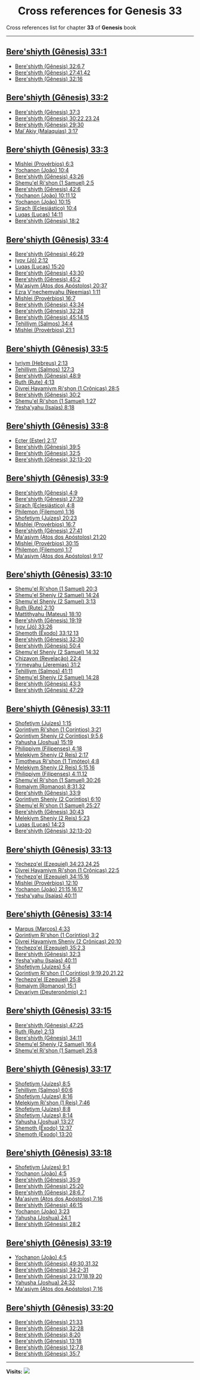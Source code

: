 <div align="center">

# Cross references for **Genesis 33**
</div>

Cross references list for chapter **33** of **Genesis** book

---

<h2 id="1"><a href="https://bible.ozzuu.com/pt_yah/Gen/33#1" target="_blank">Bere'shiyth (Gênesis) 33:1</a></h2>

- [Bere'shiyth (Gênesis) 32:6,7](https://bible.ozzuu.com/pt_yah/Gen/32#6)
- [Bere'shiyth (Gênesis) 27:41,42](https://bible.ozzuu.com/pt_yah/Gen/27#41)
- [Bere'shiyth (Gênesis) 32:16](https://bible.ozzuu.com/pt_yah/Gen/32#16)
<h2 id="2"><a href="https://bible.ozzuu.com/pt_yah/Gen/33#2" target="_blank">Bere'shiyth (Gênesis) 33:2</a></h2>

- [Bere'shiyth (Gênesis) 37:3](https://bible.ozzuu.com/pt_yah/Gen/37#3)
- [Bere'shiyth (Gênesis) 30:22,23,24](https://bible.ozzuu.com/pt_yah/Gen/30#22)
- [Bere'shiyth (Gênesis) 29:30](https://bible.ozzuu.com/pt_yah/Gen/29#30)
- [Mal`Akiy (Malaquias) 3:17](https://bible.ozzuu.com/pt_yah/Mal/3#17)
<h2 id="3"><a href="https://bible.ozzuu.com/pt_yah/Gen/33#3" target="_blank">Bere'shiyth (Gênesis) 33:3</a></h2>

- [Mishlei (Provérbios) 6:3](https://bible.ozzuu.com/pt_yah/Pro/6#3)
- [Yochanon (João) 10:4](https://bible.ozzuu.com/pt_yah/Joh/10#4)
- [Bere'shiyth (Gênesis) 43:26](https://bible.ozzuu.com/pt_yah/Gen/43#26)
- [Shemu'el Ri'shon (1 Samuel) 2:5](https://bible.ozzuu.com/pt_yah/1Sm/2#5)
- [Bere'shiyth (Gênesis) 42:6](https://bible.ozzuu.com/pt_yah/Gen/42#6)
- [Yochanon (João) 10:11,12](https://bible.ozzuu.com/pt_yah/Joh/10#11)
- [Yochanon (João) 10:15](https://bible.ozzuu.com/pt_yah/Joh/10#15)
- [Sirach (Eclesiástico) 10:4](https://bible.ozzuu.com/pt_yah/Sir/10#4)
- [Luqas (Lucas) 14:11](https://bible.ozzuu.com/pt_yah/Luk/14#11)
- [Bere'shiyth (Gênesis) 18:2](https://bible.ozzuu.com/pt_yah/Gen/18#2)
<h2 id="4"><a href="https://bible.ozzuu.com/pt_yah/Gen/33#4" target="_blank">Bere'shiyth (Gênesis) 33:4</a></h2>

- [Bere'shiyth (Gênesis) 46:29](https://bible.ozzuu.com/pt_yah/Gen/46#29)
- [Iyov (Jó) 2:12](https://bible.ozzuu.com/pt_yah/Job/2#12)
- [Luqas (Lucas) 15:20](https://bible.ozzuu.com/pt_yah/Luk/15#20)
- [Bere'shiyth (Gênesis) 43:30](https://bible.ozzuu.com/pt_yah/Gen/43#30)
- [Bere'shiyth (Gênesis) 45:2](https://bible.ozzuu.com/pt_yah/Gen/45#2)
- [Ma'asiym (Atos dos Apóstolos) 20:37](https://bible.ozzuu.com/pt_yah/Act/20#37)
- [Ezra V'nechemyahu (Neemias) 1:11](https://bible.ozzuu.com/pt_yah/Neh/1#11)
- [Mishlei (Provérbios) 16:7](https://bible.ozzuu.com/pt_yah/Pro/16#7)
- [Bere'shiyth (Gênesis) 43:34](https://bible.ozzuu.com/pt_yah/Gen/43#34)
- [Bere'shiyth (Gênesis) 32:28](https://bible.ozzuu.com/pt_yah/Gen/32#28)
- [Bere'shiyth (Gênesis) 45:14,15](https://bible.ozzuu.com/pt_yah/Gen/45#14)
- [Tehilliym (Salmos) 34:4](https://bible.ozzuu.com/pt_yah/Psa/34#4)
- [Mishlei (Provérbios) 21:1](https://bible.ozzuu.com/pt_yah/Pro/21#1)
<h2 id="5"><a href="https://bible.ozzuu.com/pt_yah/Gen/33#5" target="_blank">Bere'shiyth (Gênesis) 33:5</a></h2>

- [Ivriym (Hebreus) 2:13](https://bible.ozzuu.com/pt_yah/Heb/2#13)
- [Tehilliym (Salmos) 127:3](https://bible.ozzuu.com/pt_yah/Psa/127#3)
- [Bere'shiyth (Gênesis) 48:9](https://bible.ozzuu.com/pt_yah/Gen/48#9)
- [Ruth (Rute) 4:13](https://bible.ozzuu.com/pt_yah/Rut/4#13)
- [Divrei Hayamiym Ri'shon (1 Crônicas) 28:5](https://bible.ozzuu.com/pt_yah/1Ch/28#5)
- [Bere'shiyth (Gênesis) 30:2](https://bible.ozzuu.com/pt_yah/Gen/30#2)
- [Shemu'el Ri'shon (1 Samuel) 1:27](https://bible.ozzuu.com/pt_yah/1Sm/1#27)
- [Yesha'yahu (Isaías) 8:18](https://bible.ozzuu.com/pt_yah/Isa/8#18)
<h2 id="8"><a href="https://bible.ozzuu.com/pt_yah/Gen/33#8" target="_blank">Bere'shiyth (Gênesis) 33:8</a></h2>

- [Ecter (Ester) 2:17](https://bible.ozzuu.com/pt_yah/Est/2#17)
- [Bere'shiyth (Gênesis) 39:5](https://bible.ozzuu.com/pt_yah/Gen/39#5)
- [Bere'shiyth (Gênesis) 32:5](https://bible.ozzuu.com/pt_yah/Gen/32#5)
- [Bere'shiyth (Gênesis) 32:13-20](https://bible.ozzuu.com/pt_yah/Gen/32#13)
<h2 id="9"><a href="https://bible.ozzuu.com/pt_yah/Gen/33#9" target="_blank">Bere'shiyth (Gênesis) 33:9</a></h2>

- [Bere'shiyth (Gênesis) 4:9](https://bible.ozzuu.com/pt_yah/Gen/4#9)
- [Bere'shiyth (Gênesis) 27:39](https://bible.ozzuu.com/pt_yah/Gen/27#39)
- [Sirach (Eclesiástico) 4:8](https://bible.ozzuu.com/pt_yah/Sir/4#8)
- [Philemon (Filemom) 1:16](https://bible.ozzuu.com/pt_yah/Phm/1#16)
- [Shofetiym (Juízes) 20:23](https://bible.ozzuu.com/pt_yah/Jdg/20#23)
- [Mishlei (Provérbios) 16:7](https://bible.ozzuu.com/pt_yah/Pro/16#7)
- [Bere'shiyth (Gênesis) 27:41](https://bible.ozzuu.com/pt_yah/Gen/27#41)
- [Ma'asiym (Atos dos Apóstolos) 21:20](https://bible.ozzuu.com/pt_yah/Act/21#20)
- [Mishlei (Provérbios) 30:15](https://bible.ozzuu.com/pt_yah/Pro/30#15)
- [Philemon (Filemom) 1:7](https://bible.ozzuu.com/pt_yah/Phm/1#7)
- [Ma'asiym (Atos dos Apóstolos) 9:17](https://bible.ozzuu.com/pt_yah/Act/9#17)
<h2 id="10"><a href="https://bible.ozzuu.com/pt_yah/Gen/33#10" target="_blank">Bere'shiyth (Gênesis) 33:10</a></h2>

- [Shemu'el Ri'shon (1 Samuel) 20:3](https://bible.ozzuu.com/pt_yah/1Sm/20#3)
- [Shemu'el Sheniy (2 Samuel) 14:24](https://bible.ozzuu.com/pt_yah/2Sm/14#24)
- [Shemu'el Sheniy (2 Samuel) 3:13](https://bible.ozzuu.com/pt_yah/2Sm/3#13)
- [Ruth (Rute) 2:10](https://bible.ozzuu.com/pt_yah/Rut/2#10)
- [Mattithyahu (Mateus) 18:10](https://bible.ozzuu.com/pt_yah/Mat/18#10)
- [Bere'shiyth (Gênesis) 19:19](https://bible.ozzuu.com/pt_yah/Gen/19#19)
- [Iyov (Jó) 33:26](https://bible.ozzuu.com/pt_yah/Job/33#26)
- [Shemoth (Êxodo) 33:12,13](https://bible.ozzuu.com/pt_yah/Exo/33#12)
- [Bere'shiyth (Gênesis) 32:30](https://bible.ozzuu.com/pt_yah/Gen/32#30)
- [Bere'shiyth (Gênesis) 50:4](https://bible.ozzuu.com/pt_yah/Gen/50#4)
- [Shemu'el Sheniy (2 Samuel) 14:32](https://bible.ozzuu.com/pt_yah/2Sm/14#32)
- [Chizayon (Revelação) 22:4](https://bible.ozzuu.com/pt_yah/Rev/22#4)
- [Yirmeyahu (Jeremias) 31:2](https://bible.ozzuu.com/pt_yah/Jer/31#2)
- [Tehilliym (Salmos) 41:11](https://bible.ozzuu.com/pt_yah/Psa/41#11)
- [Shemu'el Sheniy (2 Samuel) 14:28](https://bible.ozzuu.com/pt_yah/2Sm/14#28)
- [Bere'shiyth (Gênesis) 43:3](https://bible.ozzuu.com/pt_yah/Gen/43#3)
- [Bere'shiyth (Gênesis) 47:29](https://bible.ozzuu.com/pt_yah/Gen/47#29)
<h2 id="11"><a href="https://bible.ozzuu.com/pt_yah/Gen/33#11" target="_blank">Bere'shiyth (Gênesis) 33:11</a></h2>

- [Shofetiym (Juízes) 1:15](https://bible.ozzuu.com/pt_yah/Jdg/1#15)
- [Qorintiym Ri'shon (1 Coríntios) 3:21](https://bible.ozzuu.com/pt_yah/1Co/3#21)
- [Qorintiym Sheniy (2 Coríntios) 9:5,6](https://bible.ozzuu.com/pt_yah/2Co/9#5)
- [Yahusha (Joshua) 15:19](https://bible.ozzuu.com/pt_yah/Jos/15#19)
- [Philippiym (Filipenses) 4:18](https://bible.ozzuu.com/pt_yah/Php/4#18)
- [Melekiym Sheniy (2 Reis) 2:17](https://bible.ozzuu.com/pt_yah/2Ki/2#17)
- [Timotheus Ri'shon (1 Timóteo) 4:8](https://bible.ozzuu.com/pt_yah/1Ti/4#8)
- [Melekiym Sheniy (2 Reis) 5:15,16](https://bible.ozzuu.com/pt_yah/2Ki/5#15)
- [Philippiym (Filipenses) 4:11,12](https://bible.ozzuu.com/pt_yah/Php/4#11)
- [Shemu'el Ri'shon (1 Samuel) 30:26](https://bible.ozzuu.com/pt_yah/1Sm/30#26)
- [Romaiym (Romanos) 8:31,32](https://bible.ozzuu.com/pt_yah/Rom/8#31)
- [Bere'shiyth (Gênesis) 33:9](https://bible.ozzuu.com/pt_yah/Gen/33#9)
- [Qorintiym Sheniy (2 Coríntios) 6:10](https://bible.ozzuu.com/pt_yah/2Co/6#10)
- [Shemu'el Ri'shon (1 Samuel) 25:27](https://bible.ozzuu.com/pt_yah/1Sm/25#27)
- [Bere'shiyth (Gênesis) 30:43](https://bible.ozzuu.com/pt_yah/Gen/30#43)
- [Melekiym Sheniy (2 Reis) 5:23](https://bible.ozzuu.com/pt_yah/2Ki/5#23)
- [Luqas (Lucas) 14:23](https://bible.ozzuu.com/pt_yah/Luk/14#23)
- [Bere'shiyth (Gênesis) 32:13-20](https://bible.ozzuu.com/pt_yah/Gen/32#13)
<h2 id="13"><a href="https://bible.ozzuu.com/pt_yah/Gen/33#13" target="_blank">Bere'shiyth (Gênesis) 33:13</a></h2>

- [Yechezq'el (Ezequiel) 34:23,24,25](https://bible.ozzuu.com/pt_yah/Eze/34#23)
- [Divrei Hayamiym Ri'shon (1 Crônicas) 22:5](https://bible.ozzuu.com/pt_yah/1Ch/22#5)
- [Yechezq'el (Ezequiel) 34:15,16](https://bible.ozzuu.com/pt_yah/Eze/34#15)
- [Mishlei (Provérbios) 12:10](https://bible.ozzuu.com/pt_yah/Pro/12#10)
- [Yochanon (João) 21:15,16,17](https://bible.ozzuu.com/pt_yah/Joh/21#15)
- [Yesha'yahu (Isaías) 40:11](https://bible.ozzuu.com/pt_yah/Isa/40#11)
<h2 id="14"><a href="https://bible.ozzuu.com/pt_yah/Gen/33#14" target="_blank">Bere'shiyth (Gênesis) 33:14</a></h2>

- [Marqus (Marcos) 4:33](https://bible.ozzuu.com/pt_yah/Mar/4#33)
- [Qorintiym Ri'shon (1 Coríntios) 3:2](https://bible.ozzuu.com/pt_yah/1Co/3#2)
- [Divrei Hayamiym Sheniy (2 Crônicas) 20:10](https://bible.ozzuu.com/pt_yah/2Ch/20#10)
- [Yechezq'el (Ezequiel) 35:2,3](https://bible.ozzuu.com/pt_yah/Eze/35#2)
- [Bere'shiyth (Gênesis) 32:3](https://bible.ozzuu.com/pt_yah/Gen/32#3)
- [Yesha'yahu (Isaías) 40:11](https://bible.ozzuu.com/pt_yah/Isa/40#11)
- [Shofetiym (Juízes) 5:4](https://bible.ozzuu.com/pt_yah/Jdg/5#4)
- [Qorintiym Ri'shon (1 Coríntios) 9:19,20,21,22](https://bible.ozzuu.com/pt_yah/1Co/9#19)
- [Yechezq'el (Ezequiel) 25:8](https://bible.ozzuu.com/pt_yah/Eze/25#8)
- [Romaiym (Romanos) 15:1](https://bible.ozzuu.com/pt_yah/Rom/15#1)
- [Devariym (Deuteronômio) 2:1](https://bible.ozzuu.com/pt_yah/Deu/2#1)
<h2 id="15"><a href="https://bible.ozzuu.com/pt_yah/Gen/33#15" target="_blank">Bere'shiyth (Gênesis) 33:15</a></h2>

- [Bere'shiyth (Gênesis) 47:25](https://bible.ozzuu.com/pt_yah/Gen/47#25)
- [Ruth (Rute) 2:13](https://bible.ozzuu.com/pt_yah/Rut/2#13)
- [Bere'shiyth (Gênesis) 34:11](https://bible.ozzuu.com/pt_yah/Gen/34#11)
- [Shemu'el Sheniy (2 Samuel) 16:4](https://bible.ozzuu.com/pt_yah/2Sm/16#4)
- [Shemu'el Ri'shon (1 Samuel) 25:8](https://bible.ozzuu.com/pt_yah/1Sm/25#8)
<h2 id="17"><a href="https://bible.ozzuu.com/pt_yah/Gen/33#17" target="_blank">Bere'shiyth (Gênesis) 33:17</a></h2>

- [Shofetiym (Juízes) 8:5](https://bible.ozzuu.com/pt_yah/Jdg/8#5)
- [Tehilliym (Salmos) 60:6](https://bible.ozzuu.com/pt_yah/Psa/60#6)
- [Shofetiym (Juízes) 8:16](https://bible.ozzuu.com/pt_yah/Jdg/8#16)
- [Melekiym Ri'shon (1 Reis) 7:46](https://bible.ozzuu.com/pt_yah/1Ki/7#46)
- [Shofetiym (Juízes) 8:8](https://bible.ozzuu.com/pt_yah/Jdg/8#8)
- [Shofetiym (Juízes) 8:14](https://bible.ozzuu.com/pt_yah/Jdg/8#14)
- [Yahusha (Joshua) 13:27](https://bible.ozzuu.com/pt_yah/Jos/13#27)
- [Shemoth (Êxodo) 12:37](https://bible.ozzuu.com/pt_yah/Exo/12#37)
- [Shemoth (Êxodo) 13:20](https://bible.ozzuu.com/pt_yah/Exo/13#20)
<h2 id="18"><a href="https://bible.ozzuu.com/pt_yah/Gen/33#18" target="_blank">Bere'shiyth (Gênesis) 33:18</a></h2>

- [Shofetiym (Juízes) 9:1](https://bible.ozzuu.com/pt_yah/Jdg/9#1)
- [Yochanon (João) 4:5](https://bible.ozzuu.com/pt_yah/Joh/4#5)
- [Bere'shiyth (Gênesis) 35:9](https://bible.ozzuu.com/pt_yah/Gen/35#9)
- [Bere'shiyth (Gênesis) 25:20](https://bible.ozzuu.com/pt_yah/Gen/25#20)
- [Bere'shiyth (Gênesis) 28:6,7](https://bible.ozzuu.com/pt_yah/Gen/28#6)
- [Ma'asiym (Atos dos Apóstolos) 7:16](https://bible.ozzuu.com/pt_yah/Act/7#16)
- [Bere'shiyth (Gênesis) 46:15](https://bible.ozzuu.com/pt_yah/Gen/46#15)
- [Yochanon (João) 3:23](https://bible.ozzuu.com/pt_yah/Joh/3#23)
- [Yahusha (Joshua) 24:1](https://bible.ozzuu.com/pt_yah/Jos/24#1)
- [Bere'shiyth (Gênesis) 28:2](https://bible.ozzuu.com/pt_yah/Gen/28#2)
<h2 id="19"><a href="https://bible.ozzuu.com/pt_yah/Gen/33#19" target="_blank">Bere'shiyth (Gênesis) 33:19</a></h2>

- [Yochanon (João) 4:5](https://bible.ozzuu.com/pt_yah/Joh/4#5)
- [Bere'shiyth (Gênesis) 49:30,31,32](https://bible.ozzuu.com/pt_yah/Gen/49#30)
- [Bere'shiyth (Gênesis) 34:2-31](https://bible.ozzuu.com/pt_yah/Gen/34#2)
- [Bere'shiyth (Gênesis) 23:17,18,19,20](https://bible.ozzuu.com/pt_yah/Gen/23#17)
- [Yahusha (Joshua) 24:32](https://bible.ozzuu.com/pt_yah/Jos/24#32)
- [Ma'asiym (Atos dos Apóstolos) 7:16](https://bible.ozzuu.com/pt_yah/Act/7#16)
<h2 id="20"><a href="https://bible.ozzuu.com/pt_yah/Gen/33#20" target="_blank">Bere'shiyth (Gênesis) 33:20</a></h2>

- [Bere'shiyth (Gênesis) 21:33](https://bible.ozzuu.com/pt_yah/Gen/21#33)
- [Bere'shiyth (Gênesis) 32:28](https://bible.ozzuu.com/pt_yah/Gen/32#28)
- [Bere'shiyth (Gênesis) 8:20](https://bible.ozzuu.com/pt_yah/Gen/8#20)
- [Bere'shiyth (Gênesis) 13:18](https://bible.ozzuu.com/pt_yah/Gen/13#18)
- [Bere'shiyth (Gênesis) 12:7,8](https://bible.ozzuu.com/pt_yah/Gen/12#7)
- [Bere'shiyth (Gênesis) 35:7](https://bible.ozzuu.com/pt_yah/Gen/35#7)


---

**Visits:**
![](https://profile-counter.glitch.me/visitCounter_crossrefs1/count.svg)
